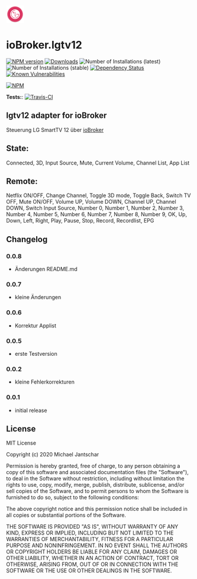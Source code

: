 ![Logo](admin/lgtv2012.png)
# ioBroker.lgtv12

[![NPM version](http://img.shields.io/npm/v/iobroker.lgtv12.svg)](https://www.npmjs.com/package/iobroker.lgtv12)
[![Downloads](https://img.shields.io/npm/dm/iobroker.lgtv12.svg)](https://www.npmjs.com/package/iobroker.lgtv12)
![Number of Installations (latest)](http://iobroker.live/badges/lgtv12-installed.svg)
![Number of Installations (stable)](http://iobroker.live/badges/lgtv12-stable.svg)
[![Dependency Status](https://img.shields.io/david/mijado/iobroker.lgtv12.svg)](https://david-dm.org/mijado/iobroker.lgtv12)
[![Known Vulnerabilities](https://snyk.io/test/github/mijado/ioBroker.lgtv12/badge.svg)](https://snyk.io/test/github/mijado/ioBroker.lgtv12)

[![NPM](https://nodei.co/npm/iobroker.lgtv2012.png?downloads=true)](https://nodei.co/npm/iobroker.lgtv12/)

**Tests:**: [![Travis-CI](http://img.shields.io/travis/mijado/ioBroker.lgtv12/master.svg)](https://travis-ci.org/mijado/ioBroker.lgtv12)

## lgtv12 adapter for ioBroker

Steuerung LG SmartTV 12 über [ioBroker](https://www.iobroker.net)

## State:
Connected,
3D,
Input Source,
Mute,
Current Volume,
Channel List,
App List
## Remote:
Netflix ON/OFF,
Change Channel,
Toggle 3D mode,
Toggle Back,
Switch TV OFF,
Mute ON/OFF,
Volume UP,
Volume DOWN,
Channel UP,
Channel DOWN,
Switch Input Source,
Number 0,
Number 1,
Number 2,
Number 3,
Number 4,
Number 5,
Number 6,
Number 7,
Number 8,
Number 9,
OK,
Up,
Down,
Left,
Right,
Play,
Pause,
Stop,
Record,
Recordlist,
EPG


## Changelog

### 0.0.8
* Änderungen README.md

### 0.0.7
* kleine Änderungen

### 0.0.6
* Korrektur Applist

### 0.0.5
* erste Testversion

### 0.0.2
* kleine Fehlerkorrekturen

### 0.0.1
* initial release

## License
MIT License

Copyright (c) 2020 Michael Jantschar

Permission is hereby granted, free of charge, to any person obtaining a copy
of this software and associated documentation files (the "Software"), to deal
in the Software without restriction, including without limitation the rights
to use, copy, modify, merge, publish, distribute, sublicense, and/or sell
copies of the Software, and to permit persons to whom the Software is
furnished to do so, subject to the following conditions:

The above copyright notice and this permission notice shall be included in all
copies or substantial portions of the Software.

THE SOFTWARE IS PROVIDED "AS IS", WITHOUT WARRANTY OF ANY KIND, EXPRESS OR
IMPLIED, INCLUDING BUT NOT LIMITED TO THE WARRANTIES OF MERCHANTABILITY,
FITNESS FOR A PARTICULAR PURPOSE AND NONINFRINGEMENT. IN NO EVENT SHALL THE
AUTHORS OR COPYRIGHT HOLDERS BE LIABLE FOR ANY CLAIM, DAMAGES OR OTHER
LIABILITY, WHETHER IN AN ACTION OF CONTRACT, TORT OR OTHERWISE, ARISING FROM,
OUT OF OR IN CONNECTION WITH THE SOFTWARE OR THE USE OR OTHER DEALINGS IN THE
SOFTWARE.
